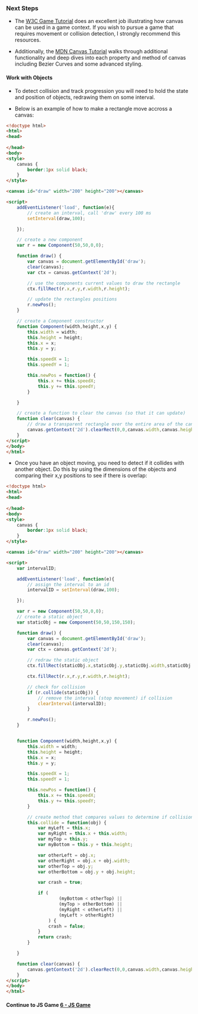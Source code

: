 ### Next Steps
* The [W3C Game Tutorial][w3c] does an excellent job illustrating how canvas can be used in a game context. If you wish to pursue a game that requires movement or collision detection, I strongly recommend this resources.
  
* Additionally, the [MDN Canvas Tutorial][mdntut] walks through additional functionality and deep dives into each property and method of canvas including Bezier Curves and some advanced styling.
  
#### Work with Objects
* To detect collision and track progression you will need to hold the state and position of objects, redrawing them on some interval.
  
* Below is an example of how to make a rectangle move accross a canvas:
  
```html
<!doctype html>
<html>
<head>
	
</head>
<body>
<style>
	canvas {
		border:1px solid black;
	}
</style>

<canvas id="draw" width="200" height="200"></canvas>

<script>
	addEventListener('load', function(e){
		// create an interval, call 'draw' every 100 ms
		setInterval(draw,100);

	});

	// create a new component
	var r = new Component(50,50,0,0);

	function draw() {
		var canvas = document.getElementById('draw');
		clear(canvas);
		var ctx = canvas.getContext('2d');

		// use the components current values to draw the rectangle
		ctx.fillRect(r.x,r.y,r.width,r.height);

		// update the rectangles positions
		r.newPos();
	}

	// create a Component constructor
	function Component(width,height,x,y) {
		this.width = width;
		this.height = height;
		this.x = x;
		this.y = y;

		this.speedX = 1;
		this.speedY = 1;

		this.newPos = function() {
			this.x += this.speedX;
			this.y += this.speedY;
		}

	}

	// create a function to clear the canvas (so that it can update)
	function clear(canvas) {
		// draw a transparent rectangle over the entire area of the canvas
		canvas.getContext('2d').clearRect(0,0,canvas.width,canvas.height);
	}
</script>
</body>
</html>
```
  
* Once you have an object moving, you need to detect if it collides with another object. Do this by using the dimensions of the objects and comparing their x,y positions to see if there is overlap:
  
```html
<!doctype html>
<html>
<head>
	
</head>
<body>
<style>
	canvas {
		border:1px solid black;
	}
</style>

<canvas id="draw" width="200" height="200"></canvas>

<script>
	var intervalID;

	addEventListener('load', function(e){
		// assign the interval to an id
		intervalID = setInterval(draw,100);

	});

	var r = new Component(50,50,0,0);
	// create a static object
	var staticObj = new Component(50,50,150,150);

	function draw() {
		var canvas = document.getElementById('draw');
		clear(canvas);
		var ctx = canvas.getContext('2d');

		// redraw the static object
		ctx.fillRect(staticObj.x,staticObj.y,staticObj.width,staticObj.height);

		ctx.fillRect(r.x,r.y,r.width,r.height);

		// check for collision
		if (r.collide(staticObj)) {
			// remove the interval (stop movement) if collision
			clearInterval(intervalID);
		}

		r.newPos();
	}


	function Component(width,height,x,y) {
		this.width = width;
		this.height = height;
		this.x = x;
		this.y = y;

		this.speedX = 1;
		this.speedY = 1;

		this.newPos = function() {
			this.x += this.speedX;
			this.y += this.speedY;
		}

		// create method that compares values to determine if collision has occured
		this.collide = function(obj) {
			var myLeft = this.x;
			var myRight = this.x + this.width;
			var myTop = this.y;
			var myBottom = this.y + this.height;

			var otherLeft = obj.x;
			var otherRight = obj.x + obj.width;
			var otherTop = obj.y;
			var otherBottom = obj.y + obj.height;

			var crash = true;

			if (
					(myBottom < otherTop) ||
					(myTop > otherBottom) ||
					(myRight < otherLeft) ||
					(myLeft > otherRight)
				) {
				crash = false;
			}
			return crash;
		}

	}

	function clear(canvas) {
		canvas.getContext('2d').clearRect(0,0,canvas.width,canvas.height);
	}
</script>
</body>
</html>
```
  

#### Continue to JS Game [6 - JS Game](6_JSGame.md)

[w3c]:http://www.w3schools.com/games/default.asp
[mdntut]:https://developer.mozilla.org/en-US/docs/Web/API/Canvas_API/Tutorial/Basic_usage
